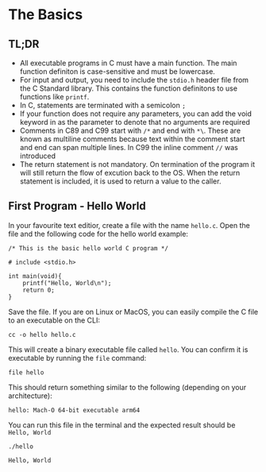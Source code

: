 # The Basics

## TL;DR

- All executable programs in C must have a main function. The main function definiton is case-sensitive and must be lowercase.
- For input and output, you need to include the `stdio.h` header file from the C Standard library. This contains the function definitons to use functions like `printf`.
- In C, statements are terminated with a semicolon `;`
- If your function does not require any parameters, you can add the void keyword in as the parameter to denote that no arguments are required
- Comments in C89 and C99 start with `/*` and end with `*\`. These are known as multiline comments because text within the comment start and end can span multiple lines. In C99 the inline comment `//` was introduced
- The return statement is not mandatory. On termination of the program it will still return the flow of excution back to the OS. When the return statement is included, it is used to return a value to the caller.

## First Program - Hello World

In your favourite text editior, create a file with the name `hello.c`. Open the file and the following code for the hello world example:

```
/* This is the basic hello world C program */

# include <stdio.h>

int main(void){
    printf("Hello, World\n");
    return 0;
}

```

Save the file.
If you are on Linux or MacOS, you can easily compile the C file to an executable on the CLI:

```
cc -o hello hello.c
```
This will create a binary executable file called `hello`. You can confirm it is executable by running the `file` command:

```
file hello
```
This should return something similar to the following (depending on your architecture):

```
hello: Mach-O 64-bit executable arm64
```

You can run this file in the terminal and the expected result should be `Hello, World`

```
./hello
``` 

```
Hello, World
```

